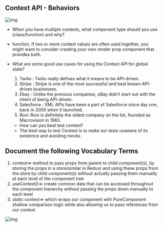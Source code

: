 ## Context API - Behaviors 

![img](https://miro.medium.com/max/1400/1*r1hhKt6CRQrYIPES3FlHiQ.png)

- When you have multiple contexts, what component type should you use (class/function) and why?

- function, If two or more context values are often used together, you might want to consider creating your own render prop component that provides both.

- What are some good use cases for using the Context API for global state?

  1. Twilio : Twilio really defines what it means to be API-driven.
  2. Stripe : Stripe is one of the most successful and best known API-driven businesses.
  3. Ebay : Unlike the previous companies, eBay didn’t start out with the intent of being API-driven.
  4. Salesforce : XML APIs have been a part of Salesforce since day one, back in 2000 when it launched.
  5. Rovi :Rovi is definitely the oldest company on the list, founded as Macrovision in 1983.


  - How can you best test context? 
  - The best way to test Context is to make our tests unaware of its existence and avoiding mocks


## Document the following Vocabulary Terms
1. context=> method to pass props from parent to child component(s), by storing the props in a store(similar in Redux) and using these props from the store by child component(s) without actually passing them manually at each level of the component tree
2. useContext()=> create common data that can be accessed throughout the component hierarchy without passing the props down manually to each level
3. static context=> which wraps our component with PureComponent shallow comparison logic while also allowing us to pass references from our context 

![img](https://i1.wp.com/www.techomoro.com/wp-content/uploads/2021/01/without-context-and-with-context.png?resize=640%2C341&ssl=1)